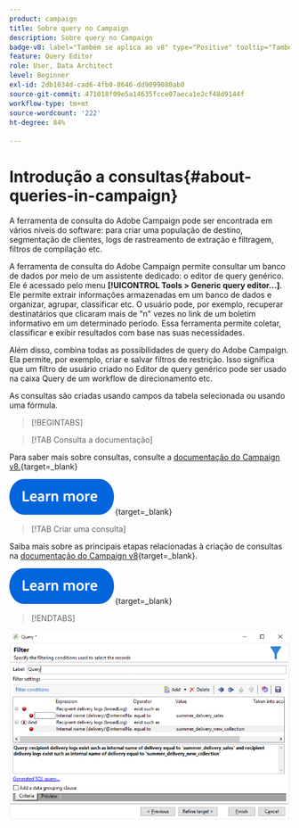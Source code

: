 ```yaml
---
product: campaign
title: Sobre query no Campaign
description: Sobre query no Campaign
badge-v8: label="Também se aplica ao v8" type="Positive" tooltip="Também se aplica ao Campaign v8"
feature: Query Editor
role: User, Data Architect
level: Beginner
exl-id: 2db1034d-cad6-4fb0-8646-dd9099080ab0
source-git-commit: 471018f09e5a14635fcce07aeca1e2cf48d9144f
workflow-type: tm+mt
source-wordcount: '222'
ht-degree: 84%

---
```


# Introdução a consultas{#about-queries-in-campaign}



A ferramenta de consulta do Adobe Campaign pode ser encontrada em vários níveis do software: para criar uma população de destino, segmentação de clientes, logs de rastreamento de extração e filtragem, filtros de compilação etc.

A ferramenta de consulta do Adobe Campaign permite consultar um banco de dados por meio de um assistente dedicado: o editor de query genérico. Ele é acessado pelo menu **[!UICONTROL Tools > Generic query editor...]**. Ele permite extrair informações armazenadas em um banco de dados e organizar, agrupar, classificar etc. O usuário pode, por exemplo, recuperar destinatários que clicaram mais de &quot;n&quot; vezes no link de um boletim informativo em um determinado período. Essa ferramenta permite coletar, classificar e exibir resultados com base nas suas necessidades.

Além disso, combina todas as possibilidades de query do Adobe Campaign. Ela permite, por exemplo, criar e salvar filtros de restrição. Isso significa que um filtro de usuário criado no Editor de query genérico pode ser usado na caixa Query de um workflow de direcionamento etc.

As consultas são criadas usando campos da tabela selecionada ou usando uma fórmula.

>[!BEGINTABS]

>[!TAB Consulta a documentação]

Para saber mais sobre consultas, consulte a [documentação do Campaign v8.](https://experienceleague.adobe.com/pt-br/docs/campaign/automation/workflows/wf-activities/activities){target=_blank}


[![imagem](../../assets/do-not-localize/learn-more-button.svg)](https://experienceleague.adobe.com/pt-br/docs/campaign/automation/workflows/wf-activities/activities){target=_blank}


>[!TAB Criar uma consulta]

Saiba mais sobre as principais etapas relacionadas à criação de consultas na [documentação do Campaign v8](https://experienceleague.adobe.com/pt-br/docs/campaign/automation/workflows/wf-activities/targeting-activities/query){target=_blank}.

[![imagem](../../assets/do-not-localize/learn-more-button.svg)](https://experienceleague.adobe.com/pt-br/docs/campaign/automation/workflows/wf-activities/targeting-activities/query){target=_blank}

>[!ENDTABS]

![Captura de tela com um exemplo de consulta.](assets/query_recipients_4.png)
